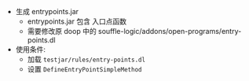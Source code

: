 - 生成 entrypoints.jar
    - entrypoints.jar 包含 入口点函数
    - 需要修改原 doop 中的 souffle-logic/addons/open-programs/entry-points.dl
- 使用条件:
    - 加载 `testjar/rules/entry-points.dl`
    - 设置 `DefineEntryPointSimpleMethod`
    
    